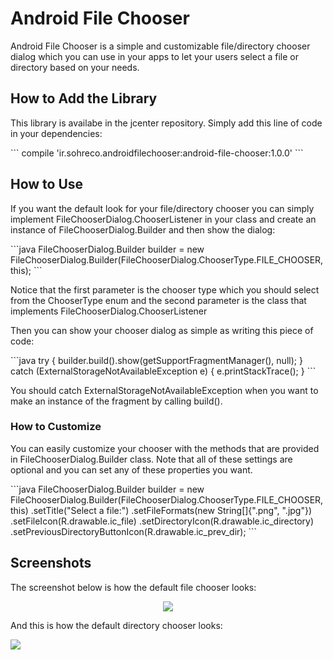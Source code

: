 <h1>Android File Chooser</h1>
<p>Android File Chooser is a simple and customizable file/directory chooser dialog which you can use in your apps to let your users select a file or directory based on your needs.</p>
<h2>How to Add the Library</h2>
<p>This library is availabe in the jcenter repository. Simply add this line of code in your dependencies:</p>
```
compile 'ir.sohreco.androidfilechooser:android-file-chooser:1.0.0'
```
<h2>How to Use</h2>
If you want the default look for your file/directory chooser you can simply implement FileChooserDialog.ChooserListener in your class and create an instance of FileChooserDialog.Builder and then show the dialog:</p>
```java
FileChooserDialog.Builder builder = new FileChooserDialog.Builder(FileChooserDialog.ChooserType.FILE_CHOOSER, this);
```
<p>Notice that the first parameter is the chooser type which you should select from the ChooserType enum and the second parameter is the class that implements FileChooserDialog.ChooserListener </p>
<p>Then you can show your chooser dialog as simple as writing this piece of code:</p>
```java
try {
  builder.build().show(getSupportFragmentManager(), null);
} catch (ExternalStorageNotAvailableException e) {
  e.printStackTrace();
}
```
<p>You should catch ExternalStorageNotAvailableException when you want to make an instance of the fragment by calling build().</p>
<h3>How to Customize</h3>
<p>You can easily customize your chooser with the methods that are provided in FileChooserDialog.Builder class. Note that all of these settings are optional and you can set any of these properties you want.</p>
```java
FileChooserDialog.Builder builder = 
                new FileChooserDialog.Builder(FileChooserDialog.ChooserType.FILE_CHOOSER, this)
                .setTitle("Select a file:")
                .setFileFormats(new String[]{".png", ".jpg"})
                .setFileIcon(R.drawable.ic_file)
                .setDirectoryIcon(R.drawable.ic_directory)
                .setPreviousDirectoryButtonIcon(R.drawable.ic_prev_dir);
```
<h2>Screenshots</h2>
<p>The screenshot below is how the default file chooser looks:</p>
<center><img src="http://sm.uploads.im/t/IhMw3.png" /></center>
<p>And this is how the default directory chooser looks:</p>
<img src="http://sj.uploads.im/t/WENpi.png" />

